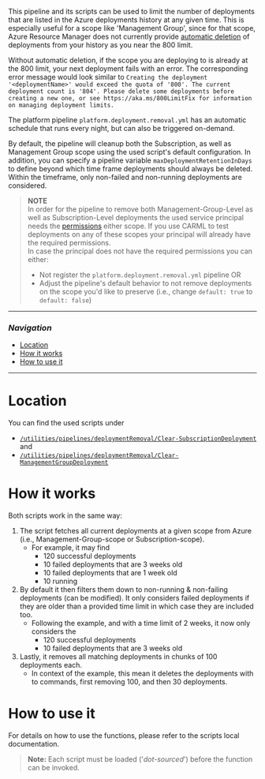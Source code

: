 This pipeline and its scripts can be used to limit the number of deployments that are listed in the Azure deployments history at any given time. This is especially useful for a scope like 'Management Group', since for that scope, Azure Resource Manager does not currently provide [automatic deletion](https://docs.microsoft.com/en-us/azure/azure-resource-manager/templates/deployment-history-deletions?tabs=azure-powershell) of deployments from your history as you near the 800 limit.

Without automatic deletion, if the scope you are deploying to is already at the 800 limit, your next deployment fails with an error. The corresponding error message would look similar to `Creating the deployment '<deploymentName>' would exceed the quota of '800'. The current deployment count is '804'. Please delete some deployments before creating a new one, or see https://aka.ms/800LimitFix for information on managing deployment limits.`

The platform pipeline `platform.deployment.removal.yml` has an automatic schedule that runs every night, but can also be triggered on-demand.

By default, the pipeline will cleanup both the Subscription, as well as Management Group scope using the used script's default configuration. In addition, you can specify a pipeline variable `maxDeploymentRetentionInDays` to define beyond which time frame deployments should always be deleted. Within the timeframe, only non-failed and non-running deployments are considered.

> **NOTE**<br> In order for the pipeline to remove both Management-Group-Level as well as Subscription-Level deployments the used service principal needs the [permissions](https://learn.microsoft.com/en-us/azure/azure-resource-manager/templates/deployment-history-deletions?tabs=azure-powershell#required-permissions) either scope. If you use CARML to test deployments on any of these scopes your principal will already have the required permissions. <br>
> In case the principal does not have the required permissions you can either:
> - Not register the `platform.deployment.removal.yml` pipeline OR
> - Adjust the pipeline's default behavior to not remove deployments on the scope you'd like to preserve (i.e., change `default: true` to `default: false`)

---

### _Navigation_

- [Location](#location)
- [How it works](#how-it-works)
- [How to use it](#how-to-use-it)

---
# Location

You can find the used scripts under
- [`/utilities/pipelines/deploymentRemoval/Clear-SubscriptionDeployment`](https://github.com/Azure/ResourceModules/blob/main/utilities/pipelines/deploymentRemoval/Clear-SubscriptionDeployment.ps1) and
- [`/utilities/pipelines/deploymentRemoval/Clear-ManagementGroupDeployment`](https://github.com/Azure/ResourceModules/blob/main/utilities/pipelines/deploymentRemoval/Clear-ManagementGroupDeployment.ps1)


# How it works

Both scripts work in the same way:

1. The script fetches all current deployments at a given scope from Azure (i.e., Management-Group-scope or Subscription-scope).
   - For example, it may find
     - 120 successful deployments
     - 10 failed deployments that are 3 weeks old
     - 10 failed deployments that are 1 week old
     - 10 running
1. By default it then filters them down to non-running & non-failing deployments (can be modified). It only considers failed deployments if they are older than a provided time limit in which case they are included too.
   - Following the example, and with a time limit of 2 weeks, it now only considers the
     -  120 successful deployments
     -  10 failed deployments that are 3 weeks old
1. Lastly, it removes all matching deployments in chunks of 100 deployments each.
   - In context of the example, this mean it deletes the deployments with to commands, first removing 100, and then 30 deployments.

# How to use it

For details on how to use the functions, please refer to the scripts local documentation.

> **Note:** Each script must be loaded ('*dot-sourced*') before the function can be invoked.
